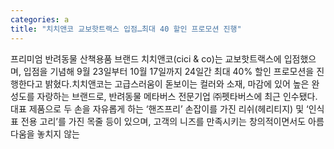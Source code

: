 ```yaml
---
categories: a
title: "치치앤코 교보핫트랙스 입점…최대 40 할인 프로모션 진행"
---
```

프리미엄 반려동물 산책용품 브랜드 치치앤코(cici & co)는 교보핫트랙스에 입점했으며, 입점을 기념해 9월 23일부터 10월 17일까지 24일간 최대 40% 할인 프로모션을 진행한다고 밝혔다.치치앤코는 고급스러움이 돋보이는 컬러와 소재, 마감에 있어 높은 완성도를 자랑하는 브랜드로, 반려동물 메타버스 전문기업 ㈜펫타버스에 최근 인수됐다. 대표 제품으로 두 손을 자유롭게 하는 ‘핸즈프리’ 손잡이를 가진 리쉬(헤리티지) 및 ‘인식표 전용 고리’를 가진 목줄 등이 있으며, 고객의 니즈를 만족시키는 창의적이면서도 아름다움을 놓치지 않는